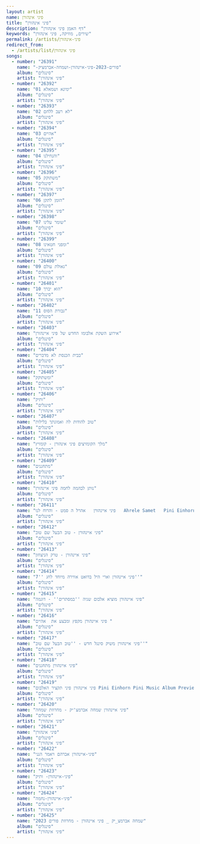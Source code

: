 ```yaml
---
layout: artist
name: פיני אינהורן
title: "פיני אינהורן"
description: "דף האמן פיני אינהורן"
keywords: "שירים, מוזיקה, פיני אינהורן"
permalink: /artists/פיני-אינהורן
redirect_from:
  - /artists/list/פיני אינהורן
songs:
  - number: "26391"
    name: "-פורים-2023-פיני-איינהורן-ושמחה-אברמציק"
    album: "סינגלים"
    artist: "פיני אינהורן"
  - number: "26392"
    name: "01 ימינא ושמאלא"
    album: "סינגלים"
    artist: "פיני אינהורן"
  - number: "26393"
    name: "02 לא רעב ללחם"
    album: "סינגלים"
    artist: "פיני אינהורן"
  - number: "26394"
    name: "03 אהיים"
    album: "סינגלים"
    artist: "פיני אינהורן"
  - number: "26395"
    name: "04 והנחילנו"
    album: "סינגלים"
    artist: "פיני אינהורן"
  - number: "26396"
    name: "05 משתוקק"
    album: "סינגלים"
    artist: "פיני אינהורן"
  - number: "26397"
    name: "06 הזמן לתקן"
    album: "סינגלים"
    artist: "פיני אינהורן"
  - number: "26398"
    name: "07 שומר עלינו"
    album: "סינגלים"
    artist: "פיני אינהורן"
  - number: "26399"
    name: "08 ומפני חטאינו"
    album: "סינגלים"
    artist: "פיני אינהורן"
  - number: "26400"
    name: "09 גאולת עולם"
    album: "סינגלים"
    artist: "פיני אינהורן"
  - number: "26401"
    name: "10 הוא יברך"
    album: "סינגלים"
    artist: "פיני אינהורן"
  - number: "26402"
    name: "11 גבורת הסוס"
    album: "סינגלים"
    artist: "פיני אינהורן"
  - number: "26403"
    name: "אירוע השקת אלבומו החדש של פיני איינהורן"
    album: "סינגלים"
    artist: "פיני אינהורן"
  - number: "26404"
    name: "בבית הכנסת לא מדברים"
    album: "סינגלים"
    artist: "פיני אינהורן"
  - number: "26405"
    name: "ומשתוקק"
    album: "סינגלים"
    artist: "פיני אינהורן"
  - number: "26406"
    name: "ותיק"
    album: "סינגלים"
    artist: "פיני אינהורן"
  - number: "26407"
    name: "טוב להודות לה ואמונתך בלילות"
    album: "סינגלים"
    artist: "פיני אינהורן"
  - number: "26408"
    name: "מלך הקומזיצים פיני אינהורן - קומזיץ"
    album: "סינגלים"
    artist: "פיני אינהורן"
  - number: "26409"
    name: "מתחננים"
    album: "סינגלים"
    artist: "פיני אינהורן"
  - number: "26410"
    name: "נותן לבהמה לחמה פיני איינהורן"
    album: "סינגלים"
    artist: "פיני אינהורן"
  - number: "26411"
    name: "פיני איינהורן   אהרל ה סמט - והרוח לנו   Ahrele Samet   Pini Einhorn - Veharvach Lanu(MP3 128K)"
    album: "סינגלים"
    artist: "פיני אינהורן"
  - number: "26412"
    name: "פיני איינהורן - טוב הבעל שם טוב"
    album: "סינגלים"
    artist: "פיני אינהורן"
  - number: "26413"
    name: "פיני איינהורן - טרק הניצחון"
    album: "סינגלים"
    artist: "פיני אינהורן"
  - number: "26414"
    name: "פיני איינהורן וארי היל בדואט אווירה מיוחד לחג ''7''"
    album: "סינגלים"
    artist: "פיני אינהורן"
  - number: "26415"
    name: "פיני איינהורן מוציא אלבום שניה ''במסתרים'' - דוגמה"
    album: "סינגלים"
    artist: "פיני אינהורן"
  - number: "26416"
    name: "פיני איינהורן מקפץ ומבצע את  אהיים "
    album: "סינגלים"
    artist: "פיני אינהורן"
  - number: "26417"
    name: "פיני איינהורן משיק סינגל חדש - ''טוב הבעל שם טוב''"
    album: "סינגלים"
    artist: "פיני אינהורן"
  - number: "26418"
    name: "פיני איינהורן מתחננים"
    album: "סינגלים"
    artist: "פיני אינהורן"
  - number: "26419"
    name: "פיני איינהורן פיני תקציר האלבום Pini Einhorn Pini Music Album Preview.135"
    album: "סינגלים"
    artist: "פיני אינהורן"
  - number: "26420"
    name: "פיני איינהורן שמחה אברמצ'יק - מחרוזת שמחה"
    album: "סינגלים"
    artist: "פיני אינהורן"
  - number: "26421"
    name: "פיני אינהורן"
    album: "סינגלים"
    artist: "פיני אינהורן"
  - number: "26422"
    name: "פיני-איינהורן אברהם ויאמר הנני"
    album: "סינגלים"
    artist: "פיני אינהורן"
  - number: "26423"
    name: "פיני-איינהורן- ותיק"
    album: "סינגלים"
    artist: "פיני אינהורן"
  - number: "26424"
    name: "פיני-איינהורן-נחמה"
    album: "סינגלים"
    artist: "פיני אינהורן"
  - number: "26425"
    name: "שמחה אברמצ_יק _ פיני איינהורן - מחרוזת פורים 2023"
    album: "סינגלים"
    artist: "פיני אינהורן"
---
```

